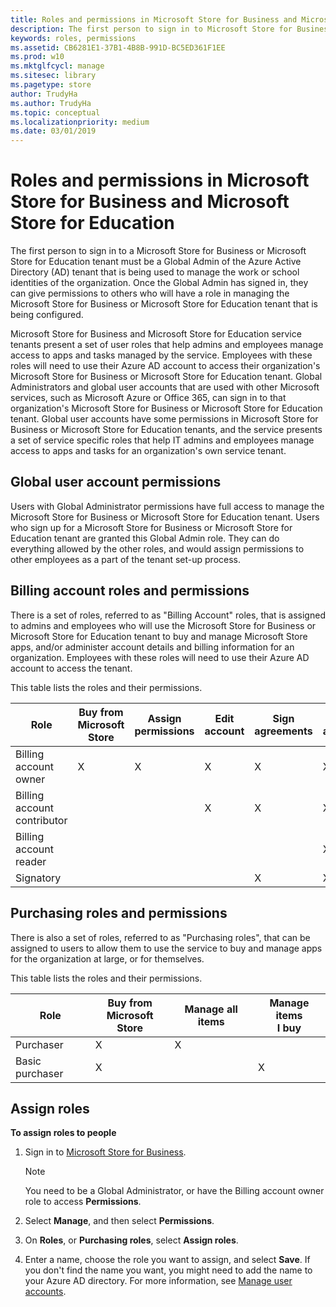 ```yaml
---
title: Roles and permissions in Microsoft Store for Business and Microsoft Store for Education (Windows 10)
description: The first person to sign in to Microsoft Store for Business or Microsoft Store for Education must be a Global Admin of the Azure Active Directory (AD) tenant. Once the Global Admin has signed in, they can give permissions to others employees.
keywords: roles, permissions
ms.assetid: CB6281E1-37B1-4B8B-991D-BC5ED361F1EE
ms.prod: w10
ms.mktglfcycl: manage
ms.sitesec: library
ms.pagetype: store
author: TrudyHa
ms.author: TrudyHa
ms.topic: conceptual
ms.localizationpriority: medium
ms.date: 03/01/2019
---
```


# Roles and permissions in Microsoft Store for Business and Microsoft Store for Education
The first person to sign in to a Microsoft Store for Business or Microsoft Store for Education tenant must be a Global Admin of the Azure Active Directory (AD) tenant that is being used to manage the work or school identities of the organization. Once the Global Admin has signed in, they can give permissions to others who will have a role in managing the Microsoft Store for Business or Microsoft Store for Education tenant that is being configured.

Microsoft Store for Business and Microsoft Store for Education service tenants present a set of user roles that help admins and employees manage access to apps and tasks managed by the service. Employees with these roles will need to use their Azure AD account to access their organization's Microsoft Store for Business or Microsoft Store for Education tenant. Global Administrators and global user accounts that are used with other Microsoft services, such as Microsoft Azure or Office 365, can sign in to that organization's Microsoft Store for Business or Microsoft Store for Education tenant. Global user accounts have some permissions in Microsoft Store for Business or Microsoft Store for Education tenants, and the service presents a set of service specific roles that help IT admins and employees manage access to apps and tasks for an organization's own service tenant.


## Global user account permissions

Users with Global Administrator permissions have full access to manage the Microsoft Store for Business or Microsoft Store for Education tenant. Users who sign up for a Microsoft Store for Business or Microsoft Store for Education tenant are granted this Global Admin role. They can do everything allowed by the other roles, and would assign permissions to other employees as a part of the tenant set-up process.


## Billing account roles and permissions

There is a set of roles, referred to as "Billing Account" roles, that is assigned to admins and employees who will use the Microsoft Store for Business or Microsoft Store for Education tenant to buy and manage Microsoft Store apps, and/or administer account details and billing information for an organization. Employees with these roles will need to use their Azure AD account to access the tenant.

This table lists the roles and their permissions.

|      Role               |  Buy from<br /> Microsoft Store | Assign<br />permissions | Edit<br /> account | Sign<br /> agreements | View<br />account |
| ------------------------| ------ | --------  | ------ | -------| -------- |
| Billing account owner   | X      |   X       | X      | X      | X        |
| Billing account contributor |       |          | X      | X      | X    |
| Billing account reader  |       |          |       |       | X        |
| Signatory              |       |         |      | X      | X        |

<!---
These permissions allow people to:
-   **Edit account**:
    -   Account information (view only)
    -   LOB publishers
    -   Management tools
    -   Offline licensing
    -   Permissions
    -   Private store
-   **Acquire apps** - Acquire apps from Microsoft Store and add them to your inventory.
-   **Distribute apps** - Distribute apps that are in your inventory. 
    - Admins can assign apps to people, add apps to the private store, or use a management tool.
    - Purchasers can assign apps to people.
    --> 
    
## Purchasing roles and permissions
There is also a set of roles, referred to as "Purchasing roles", that can be assigned to users to allow them to use the service to buy and manage apps for the organization at large, or for themselves. 

This table lists the roles and their permissions.

|      Role   |  Buy from<br /> Microsoft Store | Manage all items | Manage items<br /> I buy |
| ------------| ------ | --------  | ------ |
| Purchaser   | X      |   X       |      |
| Basic purchaser |  X     |          | X      |


## Assign roles
**To assign roles to people**

1.  Sign in to [Microsoft Store for Business](https://businessstore.microsoft.com).

    >[!Note]
    >You need to be a Global Administrator, or have the Billing account owner role to access **Permissions**. 
    
2.  Select **Manage**, and then select **Permissions**.
3.  On **Roles**, or **Purchasing roles**, select **Assign roles**. 
4.  Enter a name, choose the role you want to assign, and select **Save**.
    If you don't find the name you want, you might need to add the name to your Azure AD directory. For more information, see [Manage user accounts](manage-users-and-groups-microsoft-store-for-business.md).
